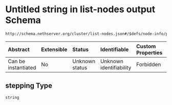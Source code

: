 # Untitled string in list-nodes output Schema

```txt
http://schema.nethserver.org/cluster/list-nodes.json#/$defs/node-info/properties/cpu/properties/stepping
```



| Abstract            | Extensible | Status         | Identifiable            | Custom Properties | Additional Properties | Access Restrictions | Defined In                                                          |
| :------------------ | :--------- | :------------- | :---------------------- | :---------------- | :-------------------- | :------------------ | :------------------------------------------------------------------ |
| Can be instantiated | No         | Unknown status | Unknown identifiability | Forbidden         | Allowed               | none                | [list-nodes.json\*](cluster/list-nodes.json "open original schema") |

## stepping Type

`string`
